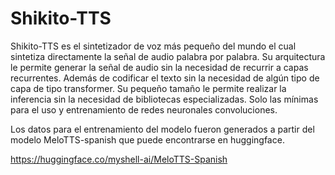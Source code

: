 # Shikito-TTS 

Shikito-TTS es el sintetizador de voz más pequeño del mundo el cual sintetiza directamente la señal de audio palabra por palabra. Su arquitectura le permite generar la señal de audio sin la necesidad de recurrir a capas recurrentes. Además de codificar el texto sin la necesidad de algún tipo de capa de tipo transformer. Su pequeño tamaño le permite realizar la inferencia sin la necesidad de bibliotecas especializadas. Solo las mínimas para el uso y entrenamiento de redes neuronales convoluciones.

Los datos para el entrenamiento del modelo fueron generados a partir del modelo MeloTTS-spanish que puede encontrarse en huggingface. 

https://huggingface.co/myshell-ai/MeloTTS-Spanish